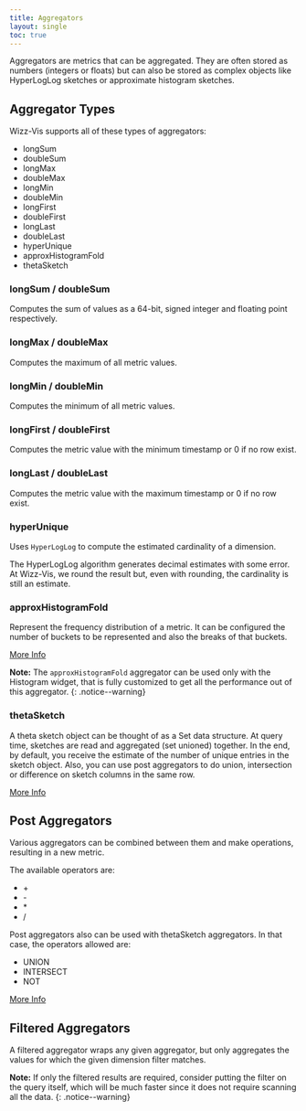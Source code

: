 ```yaml
---
title: Aggregators
layout: single
toc: true
---
```


Aggregators are metrics that can be aggregated. They are often stored as numbers (integers or floats) but can also be stored as complex objects like HyperLogLog sketches or approximate histogram sketches.

## Aggregator Types

Wizz-Vis supports all of these types of aggregators:

* longSum
* doubleSum
* longMax
* doubleMax
* longMin
* doubleMin
* longFirst
* doubleFirst
* longLast
* doubleLast
* hyperUnique
* approxHistogramFold
* thetaSketch

### longSum / doubleSum

Computes the sum of values as a 64-bit, signed integer and floating point respectively.

### longMax / doubleMax

Computes the maximum of all metric values.

### longMin / doubleMin

Computes the minimum of all metric values.

### longFirst / doubleFirst

Computes the metric value with the minimum timestamp or 0 if no row exist.

### longLast / doubleLast

Computes the metric value with the maximum timestamp or 0 if no row exist.

### hyperUnique

Uses `HyperLogLog` to compute the estimated cardinality of a dimension.

The HyperLogLog algorithm generates decimal estimates with some error. At Wizz-Vis, we round the result but, even with rounding, the cardinality is still an estimate.

### approxHistogramFold

Represent the frequency distribution of a metric. It can be configured the number of buckets to be represented and also the breaks of that buckets.

[More Info](http://druid.io/docs/latest/development/extensions-core/approximate-histograms.html)

**Note:** The `approxHistogramFold` aggregator can be used only with the Histogram widget, that is fully customized to get all the performance out of this aggregator.
{: .notice--warning}


### thetaSketch

A theta sketch object can be thought of as a Set data structure. At query time, sketches are read and aggregated (set unioned) together. In the end, by default, you receive the estimate of the number of unique entries in the sketch object. Also, you can use post aggregators to do union, intersection or difference on sketch columns in the same row.

[More Info](http://druid.io/docs/latest/development/extensions-core/datasketches-aggregators)

## Post Aggregators

Various aggregators can be combined between them and make operations, resulting in a new metric.

The available operators are:

* \+
* \-
* \*
* /

Post aggregators also can be used with thetaSketch aggregators. In that case, the operators allowed are:

* UNION
* INTERSECT
* NOT

[More Info](http://druid.io/docs/latest/querying/post-aggregations.html)

## Filtered Aggregators

A filtered aggregator wraps any given aggregator, but only aggregates the values for which the given dimension filter matches.

**Note:** If only the filtered results are required, consider putting the filter on the query itself, which will be much faster since it does not require scanning all the data.
{: .notice--warning}
